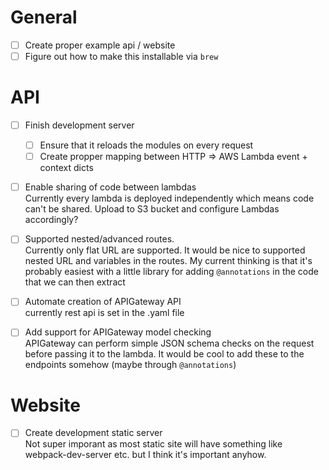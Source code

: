 
# General

- [ ] Create proper example api / website
- [ ] Figure out how to make this installable via `brew`

# API

- [ ] Finish development server
  - [ ] Ensure that it reloads the modules on every request
  - [ ] Create propper mapping between HTTP => AWS Lambda event + context dicts

- [ ] Enable sharing of code between lambdas  
Currently every lambda is deployed independently which means code can't be shared.
Upload to S3 bucket and configure Lambdas accordingly?

- [ ] Supported nested/advanced routes.  
Currently only flat URL are supported. It would be nice to supported nested URL and variables
in the routes. My current thinking is that it's probably easiest with a little library for
adding `@annotations` in the code that we can then extract

- [ ] Automate creation of APIGateway API  
currently rest api is set in the .yaml file

- [ ] Add support for APIGateway model checking  
APIGateway can perform simple JSON schema checks on the request before passing it to the lambda.
It would be cool to add these to the endpoints somehow (maybe through `@annotations`)
  
# Website

- [ ] Create development static server  
Not super imporant as most static site will have something like webpack-dev-server etc. but
I think it's important anyhow.
